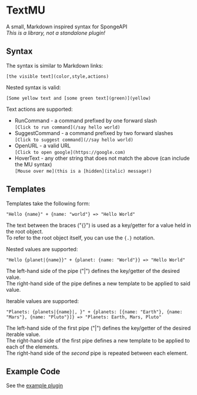 # TextMU
A small, Markdown inspired syntax for SpongeAPI  
_This is a library, not a standalone plugin!_

## Syntax
The syntax is similar to Markdown links:
```
[the visible text](color,style,actions)
```

Nested syntax is valid:
```
[Some yellow text and [some green text](green)](yellow)
```

Text actions are supported:

- RunCommand - a command prefixed by one forward slash  
`[Click to run command](/say hello world)`
- SuggestCommand - a command prefixed by two forward slashes  
`[Click to suggest command](//say hello world)`
- OpenURL - a valid URL  
`[Click to open google](https://google.com)`
- HoverText - any other string that does not match the above (can include the MU syntax)  
`[Mouse over me](this is a [hidden](italic) message!)`

## Templates
Templates take the following form:
```
"Hello {name}" + {name: "world"} => "Hello World"
```
The text between the braces ("{}") is used as a key/getter for a value held in the root object.  
To refer to the root object itself, you can use the `{.}` notation.


Nested values are supported:
```
"Hello {planet|{name}}" + {planet: {name: "World"}} => "Hello World"
```
The left-hand side of the pipe ("|") defines the key/getter of the desired value.  
The right-hand side of the pipe defines a new template to be applied to said value.  

Iterable values are supported:
```
"Planets: {planets|{name}|, }" + {planets: [{name: "Earth"}, {name: "Mars"}, {name: "Pluto"}]} => "Planets: Earth, Mars, Pluto"
```
The left-hand side of the first pipe ("|") defines the key/getter of the desired iterable value.  
The right-hand side of the first pipe defines a new template to be applied to each of the elements.  
The right-hand side of the _second_ pipe is repeated between each element.

## Example Code
See the [example plugin](https://github.com/dags-/TextMU/blob/master/src/test/java/ExamplePlugin.java)

